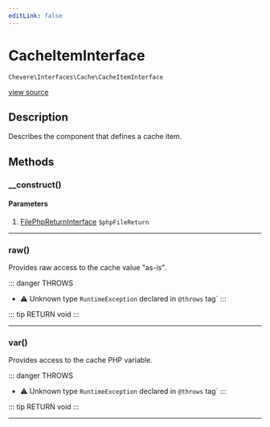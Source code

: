 ```yaml
---
editLink: false
---
```


# CacheItemInterface

`Chevere\Interfaces\Cache\CacheItemInterface`

[view source](https://github.com/chevere/chevere/blob/master/interfaces/Cache/CacheItemInterface.php)

## Description

Describes the component that defines a cache item.

## Methods

### __construct()

#### Parameters

1. [FilePhpReturnInterface](../Filesystem/FilePhpReturnInterface.md) `$phpFileReturn`

---

### raw()

Provides raw access to the cache value "as-is".

::: danger THROWS
- ⚠ Unknown type `RuntimeException` declared in `@throws` tag`
:::

::: tip RETURN
void
:::

---

### var()

Provides access to the cache PHP variable.

::: danger THROWS
- ⚠ Unknown type `RuntimeException` declared in `@throws` tag`
:::

::: tip RETURN
void
:::

---
